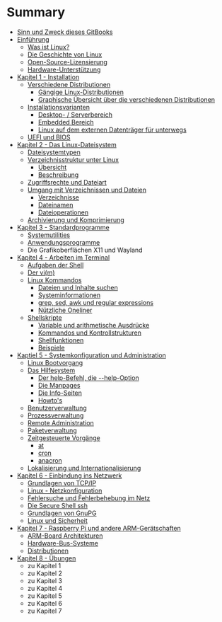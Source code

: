 # Summary

* [Sinn und Zweck dieses GitBooks](README.md)
* [Einführung](chapter1.md)
  * [Was ist Linux?](chapter1/was-ist-linux.md)
  * [Die Geschichte von Linux](chapter1/die-geschichte-von-linux.md)
  * [Open-Source-Lizensierung](chapter1/open-source-lizensierung.md)
  * [Hardware-Unterstützung](chapter1/hardware-unterstutzung.md)
* [Kapitel 1 - Installation](kapitel-1-installation.md)
  * [Verschiedene Distributionen](kapitel-1-installation/verschiedene-distributionen.md)
    * [Gängige Linux-Distributionen](kapitel-1-installation/verschiedene-distributionen/gangige-linux-distributionen.md)
    * [Graphische Übersicht über die verschiedenen Distributionen](kapitel-1-installation/verschiedene-distributionen/graphische-ubersicht-uber-die-verschiedenen-distributionen.md)
  * [Installationsvarianten](kapitel-1-installation/installationsvarianten.md)
    * [Desktop- / Serverbereich](kapitel-1-installation/installationsvarianten/desktop-serverbereich.md)
    * [Embedded Bereich](kapitel-1-installation/installationsvarianten/embedded-bereich.md)
    * [Linux auf dem externen Datenträger für unterwegs](kapitel-1-installation/installationsvarianten/linux-auf-dem-usb-stick-fur-unterwegs.md)
  * [UEFI und BIOS](kapitel-1-installation/uefi-und-bios.md)
* [Kapitel 2 - Das Linux-Dateisystem](kapitel-2-dateisysteme.md)
  * [Dateisystemtypen](kapitel-2-dateisysteme/linux-dateisystemtypen.md)
  * [Verzeichnisstruktur unter Linux](kapitel-2-dateisysteme/dateibaumstruktur.md)
    * [Übersicht](kapitel-2-dateisysteme/ubersicht.md)
    * [Beschreibung](kapitel-2-dateisysteme/beschreibung.md)
  * [Zugriffsrechte und Dateiart](kapitel-2-dateisysteme/zugriffsrechte.md)
  * [Umgang mit Verzeichnissen und Dateien](kapitel-2-dateisysteme/umgang-mit-verzeichnissen-und-dateien.md)
    * [Verzeichnisse](kapitel-2-dateisysteme/umgang-mit-verzeichnissen-und-dateien/verzeichnisse.md)
    * [Dateinamen](kapitel-2-dateisysteme/umgang-mit-verzeichnissen-und-dateien/dateinamen.md)
    * [Dateioperationen](kapitel-2-dateisysteme/umgang-mit-verzeichnissen-und-dateien/dateioperationen.md)
  * [Archivierung und Komprimierung](kapitel-2-dateisysteme/archivierung-und-komprimierung.md)
* [Kapitel 3 - Standardprogramme](kapitel-3-standardprogramme.md)
  * [Systemutilities](kapitel-3-standardprogramme/systemutilies.md)
  * [Anwendungsprogramme](kapitel-3-standardprogramme/anwendungsprogramme.md)
  * Die Grafikoberflächen X11 und Wayland
* [Kapitel 4 - Arbeiten im Terminal](kapitel-4-arbeiten-im-terminal.md)
  * [Aufgaben der Shell](kapitel-4-arbeiten-im-terminal/aufgaben-der-shell.md)
  * [Der vi\(m\)](kapitel-4-arbeiten-im-terminal/der-vim.md)
  * [Linux Kommandos](kapitel-4-arbeiten-im-terminal/linux-kommandos.md)
    * [Dateien und Inhalte suchen](kapitel-4-arbeiten-im-terminal/linux-kommandos/dateien-und-inhalte-suchen.md)
    * [Systeminformationen](kapitel-4-arbeiten-im-terminal/linux-kommandos/plattenbelegung-und-systempartitionen.md)
    * [grep, sed, awk und regular expressions](kapitel-4-arbeiten-im-terminal/sed-und-awk.md)
    * [Nützliche Oneliner](kapitel-4-arbeiten-im-terminal/linux-kommandos/nutzliche-oneliner.md)
  * [Shellskripte](kapitel-4-arbeiten-im-terminal/shellskripte.md)
    * [Variable und arithmetische Ausdrücke](kapitel-4-arbeiten-im-terminal/shellskripte/variable.md)
    * [Kommandos und Kontrollstrukturen](kapitel-4-arbeiten-im-terminal/shellskripte/kommandos-und-kontrollstrukturen.md)
    * [Shellfunktionen](kapitel-4-arbeiten-im-terminal/shellskripte/shellfunktionen.md)
    * [Beispiele](kapitel-4-arbeiten-im-terminal/shellskripte/beispiele.md)
* [Kaptiel 5 - Systemkonfiguration und Administration](kaptiel-5-systemkonfiguration-und-administration.md)
  * [Linux Bootvorgang](kaptiel-5-systemkonfiguration-und-administration/linux-bootvorgang.md)
  * [Das Hilfesystem](kaptiel-5-systemkonfiguration-und-administration/das-hilfesystem.md)
    * [Der help-Befehl, die --help-Option](kaptiel-5-systemkonfiguration-und-administration/das-hilfesystem/der-help-befehl-die-help-option.md)
    * [Die Manpages](kaptiel-5-systemkonfiguration-und-administration/das-hilfesystem/die-manpages.md)
    * [Die Info-Seiten](kaptiel-5-systemkonfiguration-und-administration/das-hilfesystem/die-info-seiten.md)
    * [Howto's](kaptiel-5-systemkonfiguration-und-administration/das-hilfesystem/howtos.md)
  * [Benutzerverwaltung](kaptiel-5-systemkonfiguration-und-administration/benutzerverwaltung.md)
  * [Prozessverwaltung](kaptiel-5-systemkonfiguration-und-administration/prozessverwaltung.md)
  * [Remote Administration](kaptiel-5-systemkonfiguration-und-administration/remote-administration.md)
  * [Paketverwaltung](kaptiel-5-systemkonfiguration-und-administration/paketverwaltung.md)
  * [Zeitgesteuerte Vorgänge](kaptiel-5-systemkonfiguration-und-administration/zeitgesteuerte-vorgange.md)
    * [at](kaptiel-5-systemkonfiguration-und-administration/zeitgesteuerte-vorgange/at.md)
    * [cron](kaptiel-5-systemkonfiguration-und-administration/zeitgesteuerte-vorgange/cron.md)
    * [anacron](kaptiel-5-systemkonfiguration-und-administration/zeitgesteuerte-vorgange/anacron.md)
  * [Lokalisierung und Internationalisierung](kaptiel-5-systemkonfiguration-und-administration/lokalisierung-und-internationalisierung.md)
* [Kapitel 6 - Einbindung ins Netzwerk](kapitel-6-einbindung-ins-netzwerk.md)
  * [Grundlagen von TCP/IP](kapitel-6-einbindung-ins-netzwerk/grundlagen-von-tcpip.md)
  * [Linux - Netzkonfiguration](kapitel-6-einbindung-ins-netzwerk/linux-netzkonfiguration.md)
  * [Fehlersuche und Fehlerbehebung im Netz](kapitel-6-einbindung-ins-netzwerk/fehlersuche-und-fehlerbehebung-im-netz.md)
  * [Die Secure Shell ssh](kapitel-6-einbindung-ins-netzwerk/die-secure-shell-ssh.md)
  * [Grundlagen von GnuPG](kapitel-6-einbindung-ins-netzwerk/grundlagen-von-gnupg.md)
  * [Linux und Sicherheit](kapitel-6-einbindung-ins-netzwerk/linux-und-sicherheit.md)
* [Kapitel 7 - Raspberry Pi und andere ARM-Gerätschaften](kapitel-7-raspberry-pi-und-andere-arm-geratschaften.md)
  * [ARM-Board Architekturen](kapitel-7-raspberry-pi-und-andere-arm-geratschaften/arm-board-architekturen.md)
  * [Hardware-Bus-Systeme](kapitel-7-raspberry-pi-und-andere-arm-geratschaften/hardware-bus-systeme.md)
  * [Distributionen](kapitel-7-raspberry-pi-und-andere-arm-geratschaften/distributionen.md)
* [Kapitel 8 - Übungen](kapitel-8-ubungen.md)
  * zu Kapitel 1
  * zu Kapitel 2
  * zu Kapitel 3
  * zu Kapitel 4
  * zu Kapitel 5
  * zu Kapitel 6
  * zu Kapitel 7

